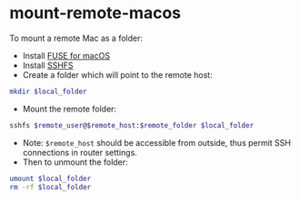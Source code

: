 # mount-remote-macos

To mount a remote Mac as a folder:
- Install [FUSE for macOS](https://osxfuse.github.io)
- Install [SSHFS](https://osxfuse.github.io)
- Create a folder which will point to the remote host:
```bash
mkdir $local_folder
```
- Mount the remote folder:
```bash
sshfs $remote_user@$remote_host:$remote_folder $local_folder
```
- Note: `$remote_host` should be accessible from outside, thus permit SSH connections in router settings.
- Then to unmount the folder:
```bash
umount $local_folder
rm -rf $local_folder
```
